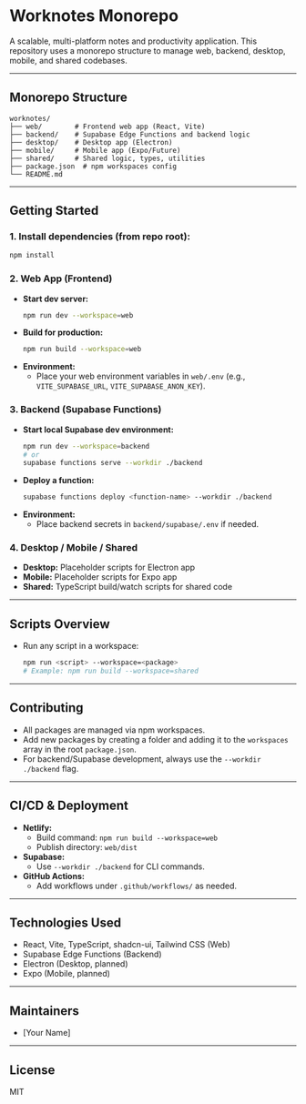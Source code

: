 # Worknotes Monorepo

A scalable, multi-platform notes and productivity application. This repository uses a monorepo structure to manage web, backend, desktop, mobile, and shared codebases.

---

## Monorepo Structure

```
worknotes/
├── web/        # Frontend web app (React, Vite)
├── backend/    # Supabase Edge Functions and backend logic
├── desktop/    # Desktop app (Electron)
├── mobile/     # Mobile app (Expo/Future)
├── shared/     # Shared logic, types, utilities
├── package.json  # npm workspaces config
└── README.md
```

---

## Getting Started

### 1. Install dependencies (from repo root):
```sh
npm install
```

### 2. Web App (Frontend)
- **Start dev server:**
  ```sh
  npm run dev --workspace=web
  ```
- **Build for production:**
  ```sh
  npm run build --workspace=web
  ```
- **Environment:**
  - Place your web environment variables in `web/.env` (e.g., `VITE_SUPABASE_URL`, `VITE_SUPABASE_ANON_KEY`).

### 3. Backend (Supabase Functions)
- **Start local Supabase dev environment:**
  ```sh
  npm run dev --workspace=backend
  # or
  supabase functions serve --workdir ./backend
  ```
- **Deploy a function:**
  ```sh
  supabase functions deploy <function-name> --workdir ./backend
  ```
- **Environment:**
  - Place backend secrets in `backend/supabase/.env` if needed.

### 4. Desktop / Mobile / Shared
- **Desktop:** Placeholder scripts for Electron app
- **Mobile:** Placeholder scripts for Expo app
- **Shared:** TypeScript build/watch scripts for shared code

---

## Scripts Overview

- Run any script in a workspace:
  ```sh
  npm run <script> --workspace=<package>
  # Example: npm run build --workspace=shared
  ```

---

## Contributing
- All packages are managed via npm workspaces.
- Add new packages by creating a folder and adding it to the `workspaces` array in the root `package.json`.
- For backend/Supabase development, always use the `--workdir ./backend` flag.

---

## CI/CD & Deployment
- **Netlify:**
  - Build command: `npm run build --workspace=web`
  - Publish directory: `web/dist`
- **Supabase:**
  - Use `--workdir ./backend` for CLI commands.
- **GitHub Actions:**
  - Add workflows under `.github/workflows/` as needed.

---

## Technologies Used
- React, Vite, TypeScript, shadcn-ui, Tailwind CSS (Web)
- Supabase Edge Functions (Backend)
- Electron (Desktop, planned)
- Expo (Mobile, planned)

---

## Maintainers
- [Your Name]

---

## License
MIT
